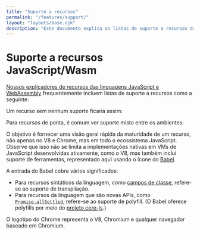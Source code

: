 ```yaml
---
title: "Suporte a recursos"
permalink: "/features/support/"
layout: "layouts/base.njk"
description: "Este documento explica as listas de suporte a recursos das linguagens JavaScript e WebAssembly usadas no site do V8."
---
```

# Suporte a recursos JavaScript/Wasm

[Nossos explicadores de recursos das linguagens JavaScript e WebAssembly](/features) frequentemente incluem listas de suporte a recursos como a seguinte:

<feature-support chrome="71"
                 firefox="65"
                 safari="12"
                 nodejs="12"
                 babel="yes"></feature-support>

Um recurso sem nenhum suporte ficaria assim:

<feature-support chrome="no"
                 firefox="no"
                 safari="no"
                 nodejs="no"
                 babel="no"></feature-support>

Para recursos de ponta, é comum ver suporte misto entre os ambientes:

<feature-support chrome="partial"
                 firefox="yes"
                 safari="yes"
                 nodejs="no"
                 babel="yes"></feature-support>

O objetivo é fornecer uma visão geral rápida da maturidade de um recurso, não apenas no V8 e Chrome, mas em todo o ecossistema JavaScript. Observe que isso não se limita a implementações nativas em VMs de JavaScript desenvolvidas ativamente, como o V8, mas também inclui suporte de ferramentas, representado aqui usando o ícone do [Babel](https://babeljs.io/).

<!--truncate-->
A entrada do Babel cobre vários significados:

- Para recursos sintáticos da linguagem, como [campos de classe](/features/class-fields), refere-se ao suporte de transpilação.
- Para recursos da linguagem que são novas APIs, como [`Promise.allSettled`](/features/promise-combinators#promise.allsettled), refere-se ao suporte de polyfill. (O Babel oferece polyfills por meio do [projeto core-js](https://github.com/zloirock/core-js).)

O logotipo do Chrome representa o V8, Chromium e qualquer navegador baseado em Chromium.
